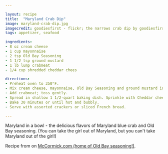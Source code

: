 ```yaml
---

layout: recipe
title:  "Maryland Crab Dip"
image: maryland-crab-dip.jpg
imagecredit: goodiesfirst - flickr; the narrows crab dip by goodiesfirst is licensed under CC BY 2.0. To view a copy of this license, visit https://creativecommons.org/licenses/by/2.0/?ref=openverse.
tags: appetizer, seafood

ingredients:
- 8 oz cream cheese
- 1 cup mayonnaise
- 2 tsp Old Bay Seasoning
- 1 1/2 tsp ground mustard
- 1 lb lump crabmeat
- 1/4 cup shredded cheddar chees

directions:
- Preheat oven to 350°F. 
- Mix cream cheese, mayonnaise, Old Bay Seasoning and ground mustard in medium bowl until well blended. 
- Add crabmeat; toss gently.
- Spread in shallow 1 1/2-quart baking dish. Sprinkle with Cheddar cheese and additional Old Bay Seasoning, if desired.
- Bake 30 minutes or until hot and bubbly.
- Serve with assorted crackers or sliced French bread.

---
```


Maryland in a bowl - the delicious flavors of Maryland blue crab and Old Bay seasoning.
(You can take the girl out of Maryland, but you can't take Maryland out of the girl!)

Recipe from on [McCormick.com (home of Old Bay seasoning!)](https://www.mccormick.com/recipes/appetizer/old-bay-hot-crab-dip).
